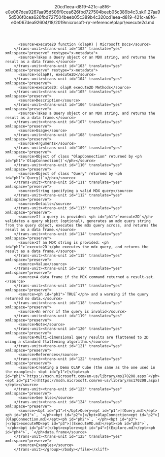 <?xml version="1.0"?><xliff version="1.2" xmlns="urn:oasis:names:tc:xliff:document:1.2" xmlns:xsi="http://www.w3.org/2001/XMLSchema-instance" xsi:schemaLocation="urn:oasis:names:tc:xliff:document:1.2 xliff-core-1.2-transitional.xsd"><file datatype="xml" original="execute2d.md" source-language="en-US" target-language="en-US"><header><tool tool-id="mdxliff" tool-name="mdxliff" tool-version="1.0-d1654b2" tool-company="Microsoft" /><xliffext:skl_file_name xmlns:xliffext="urn:microsoft:content:schema:xliffextensions">20cd1eea-d819-421c-a8f6-e0e067dea9267aa95d506f0cea626fbd727504beeb05c389b4c3.skl</xliffext:skl_file_name><xliffext:version xmlns:xliffext="urn:microsoft:content:schema:xliffextensions">1.2</xliffext:version><xliffext:ms.openlocfilehash xmlns:xliffext="urn:microsoft:content:schema:xliffextensions">7aa95d506f0cea626fbd727504beeb05c389b4c3</xliffext:ms.openlocfilehash><xliffext:ms.sourcegitcommit xmlns:xliffext="urn:microsoft:content:schema:xliffextensions">20cd1eea-d819-421c-a8f6-e0e067dea926</xliffext:ms.sourcegitcommit><xliffext:ms.lasthandoff xmlns:xliffext="urn:microsoft:content:schema:xliffextensions">04/18/2019</xliffext:ms.lasthandoff><xliffext:ms.openlocfilepath xmlns:xliffext="urn:microsoft:content:schema:xliffextensions">microsoft-r\r-reference\olapr\execute2d.md</xliffext:ms.openlocfilepath></header><body><group id="content" extype="content"><trans-unit id="101" translate="yes" xml:space="preserve" restype="x-metadata">
          <source>execute2D function (olapR) | Microsoft Docs</source>
        </trans-unit><trans-unit id="102" translate="yes" xml:space="preserve" restype="x-metadata">
          <source>Takes a Query object or an MDX string, and returns the result as a data frame.</source>
        </trans-unit><trans-unit id="103" translate="yes" xml:space="preserve" restype="x-metadata">
          <source>(olapR), execute2D</source>
        </trans-unit><trans-unit id="104" translate="yes" xml:space="preserve">
          <source>execute2D: olapR execute2D Methods</source>
        </trans-unit><trans-unit id="105" translate="yes" xml:space="preserve">
          <source>Description</source>
        </trans-unit><trans-unit id="106" translate="yes" xml:space="preserve">
          <source>Takes a Query object or an MDX string, and returns the result as a data frame.</source>
        </trans-unit><trans-unit id="107" translate="yes" xml:space="preserve">
          <source>Usage</source>
        </trans-unit><trans-unit id="108" translate="yes" xml:space="preserve">
          <source>Arguments</source>
        </trans-unit><trans-unit id="109" translate="yes" xml:space="preserve">
          <source>Object of class "OlapConnection" returned by <ph id="ph1">`OlapConnection()`</ph></source>
        </trans-unit><trans-unit id="110" translate="yes" xml:space="preserve">
          <source>Object of class "Query" returned by <ph id="ph1">`Query()`</ph></source>
        </trans-unit><trans-unit id="111" translate="yes" xml:space="preserve">
          <source>String specifying a valid MDX query</source>
        </trans-unit><trans-unit id="112" translate="yes" xml:space="preserve">
          <source>Details</source>
        </trans-unit><trans-unit id="113" translate="yes" xml:space="preserve">
          <source>If a query is provided: <ph id="ph1">`execute2D`</ph> validates a query object (optional), generates an mdx query string from the query object, executes the mdx query across, and returns the result as a data frame.</source>
        </trans-unit><trans-unit id="114" translate="yes" xml:space="preserve">
          <source>If an MDX string is provided: <ph id="ph1">`execute2D`</ph> executes the mdx query, and returns the result as a data frame.</source>
        </trans-unit><trans-unit id="115" translate="yes" xml:space="preserve">
          <source>Value</source>
        </trans-unit><trans-unit id="116" translate="yes" xml:space="preserve">
          <source>A data frame if the MDX command returned a result-set.</source>
        </trans-unit><trans-unit id="117" translate="yes" xml:space="preserve">
          <source><ph id="ph1">`TRUE`</ph> and a warning if the query returned no data.</source>
        </trans-unit><trans-unit id="118" translate="yes" xml:space="preserve">
          <source>An error if the query is invalid</source>
        </trans-unit><trans-unit id="119" translate="yes" xml:space="preserve">
          <source>Note</source>
        </trans-unit><trans-unit id="120" translate="yes" xml:space="preserve">
          <source>Multi-dimensional query results are flattened to 2D using a standard flattening algorithm.</source>
        </trans-unit><trans-unit id="121" translate="yes" xml:space="preserve">
          <source>References</source>
        </trans-unit><trans-unit id="122" translate="yes" xml:space="preserve">
          <source>Creating a Demo OLAP Cube (the same as the one used in the examples): <bpt id="p1">[</bpt><ph id="ph1">`https://msdn.microsoft.com/en-us/library/ms170208.aspx`</ph><ept id="p1">](https://msdn.microsoft.com/en-us/library/ms170208.aspx)</ept></source>
        </trans-unit><trans-unit id="123" translate="yes" xml:space="preserve">
          <source>See Also</source>
        </trans-unit><trans-unit id="124" translate="yes" xml:space="preserve">
          <source><bpt id="p1">[</bpt>Query<ept id="p1">](Query.md)</ept><ph id="ph1">`, `</ph><bpt id="p2">[</bpt>OlapConnection<ept id="p2">](OlapConnection.md)</ept><ph id="ph2">`, `</ph><bpt id="p3">[</bpt>executeMD<ept id="p3">](ExecuteMD.md)</ept><ph id="ph3">`, `</ph><bpt id="p4">[</bpt>explore<ept id="p4">](Explore.md)</ept><ph id="ph4">`, `</ph>data.frame</source>
        </trans-unit><trans-unit id="125" translate="yes" xml:space="preserve">
          <source>Examples</source>
        </trans-unit></group></body></file></xliff>